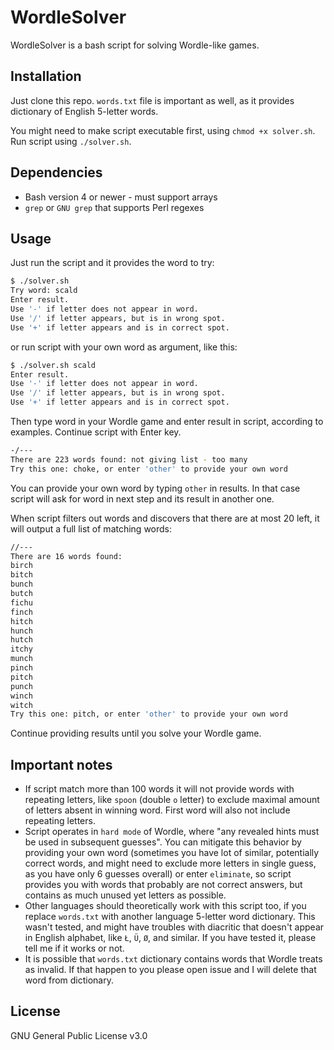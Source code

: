 # WordleSolver

WordleSolver is a bash script for solving Wordle-like games.

## Installation

Just clone this repo. `words.txt` file is important as well, as it provides dictionary of English 5-letter words.

You might need to make script executable first, using `chmod +x solver.sh`.  
Run script using `./solver.sh`.  

## Dependencies

- Bash version 4 or newer - must support arrays 
- `grep` or `GNU grep` that supports Perl regexes

## Usage

Just run the script and it provides the word to try:

```bash
$ ./solver.sh 
Try word: scald
Enter result. 
Use '-' if letter does not appear in word. 
Use '/' if letter appears, but is in wrong spot. 
Use '+' if letter appears and is in correct spot.

```

or run script with your own word as argument, like this:

```bash
$ ./solver.sh scald
Enter result. 
Use '-' if letter does not appear in word. 
Use '/' if letter appears, but is in wrong spot. 
Use '+' if letter appears and is in correct spot.

```

Then type word in your Wordle game and enter result in script, according to examples. Continue script with Enter key.

```bash
-/---
There are 223 words found: not giving list - too many
Try this one: choke, or enter 'other' to provide your own word

```
You can provide your own word by typing `other` in results. In that case script will ask for word in next step and its result in another one.

When script filters out words and discovers that there are at most 20 left, it will output a full list of matching words:

 ```bash
//---
There are 16 words found: 
birch
bitch
bunch
butch
fichu
finch
hitch
hunch
hutch
itchy
munch
pinch
pitch
punch
winch
witch
Try this one: pitch, or enter 'other' to provide your own word

```

Continue providing results until you solve your Wordle game.

## Important notes

- If script match more than 100 words it will not provide words with repeating letters, like `spoon` (double `o` letter) to exclude maximal amount of letters absent in winning word. First word will also not include repeating letters.
- Script operates in `hard mode` of Wordle, where "any revealed hints must be used in subsequent guesses". You can mitigate this behavior by providing your own word (sometimes you have lot of similar, potentially correct words, and might need to exclude more letters in single guess, as you have only 6 guesses overall) or enter `eliminate`, so script provides you with words that probably are not correct answers, but contains as much unused yet letters as possible.
- Other languages should theoretically work with this script too, if you replace `words.txt` with another language 5-letter word dictionary. This wasn't tested, and might have troubles with diacritic that doesn't appear in English alphabet, like `Ł`, `Ü`, `Ø`, and similar. If you have tested it, please tell me if it works or not.
- It is possible that `words.txt` dictionary contains words that Wordle treats as invalid. If that happen to you please open issue and I will delete that word from dictionary.

## License
GNU General Public License v3.0
